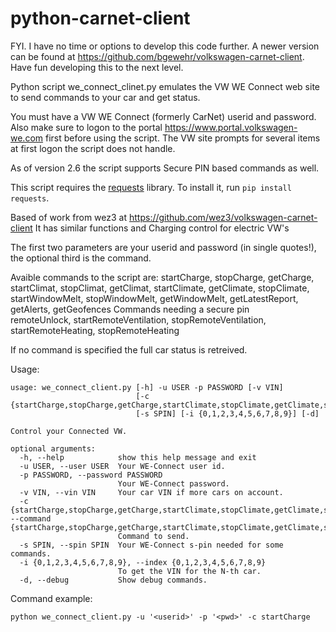 # python-carnet-client
FYI. I have no time or options to develop this code further. A newer version can be found at https://github.com/bgewehr/volkswagen-carnet-client. Have fun developing this to the next level.

Python script we_connect_clinet.py emulates the VW WE Connect web site to send commands to your car and get status.

You must have a VW WE Connect (formerly CarNet) userid and password. Also make sure to logon to the portal https://www.portal.volkswagen-we.com first before using the script. The VW site prompts for several items at first logon the script does not handle.

As of version 2.6 the script supports Secure PIN based commands as well.

This script requires the [requests](https://github.com/kennethreitz/requests) library. To install it, run `pip install requests`.

Based of work from wez3 at https://github.com/wez3/volkswagen-carnet-client
It has similar functions and Charging control for electric VW's

The first two parameters are your userid and password (in single quotes!), the optional third is the command.

Avaible commands to the script are:
  startCharge, stopCharge, getCharge, startClimat, stopClimat, getClimat, startClimate, getClimate, stopClimate, startWindowMelt, stopWindowMelt, getWindowMelt, getLatestReport, getAlerts, getGeofences
Commands needing a secure pin  
  remoteUnlock, startRemoteVentilation, stopRemoteVentilation, startRemoteHeating, stopRemoteHeating

If no command is specified the full car status is retreived.

Usage:
```
usage: we_connect_client.py [-h] -u USER -p PASSWORD [-v VIN]
                            [-c {startCharge,stopCharge,getCharge,startClimate,stopClimate,getClimate,startWindowMelt,stopWindowMelt,getWindowMelt,getVIN,remoteLock,remoteUnlock,startRemoteVentilation,stopRemoteVentilation,startRemoteHeating,stopRemoteHeating,getRemoteHeating,getLatestReport,getAlerts,getGeofences}]
                            [-s SPIN] [-i {0,1,2,3,4,5,6,7,8,9}] [-d]

Control your Connected VW.

optional arguments:
  -h, --help            show this help message and exit
  -u USER, --user USER  Your WE-Connect user id.
  -p PASSWORD, --password PASSWORD
                        Your WE-Connect password.
  -v VIN, --vin VIN     Your car VIN if more cars on account.
  -c {startCharge,stopCharge,getCharge,startClimate,stopClimate,getClimate,startWindowMelt,stopWindowMelt,getWindowMelt,getVIN,remoteLock,remoteUnlock,startRemoteVentilation,stopRemoteVentilation,startRemoteHeating,stopRemoteHeating,getRemoteHeating,getLatestReport,getAlerts,getGeofences}, --command {startCharge,stopCharge,getCharge,startClimate,stopClimate,getClimate,startWindowMelt,stopWindowMelt,getWindowMelt,getVIN,remoteLock,remoteUnlock,startRemoteVentilation,stopRemoteVentilation,startRemoteHeating,stopRemoteHeating,getRemoteHeating,getLatestReport,getAlerts,getGeofences}
                        Command to send.
  -s SPIN, --spin SPIN  Your WE-Connect s-pin needed for some commands.
  -i {0,1,2,3,4,5,6,7,8,9}, --index {0,1,2,3,4,5,6,7,8,9}
                        To get the VIN for the N-th car.
  -d, --debug           Show debug commands.

```

Command example:
```
python we_connect_client.py -u '<userid>' -p '<pwd>' -c startCharge
```


